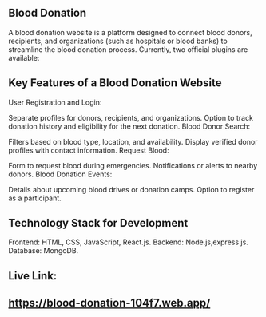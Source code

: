 ## Blood Donation
A blood donation website is a platform designed to connect blood donors, recipients, and organizations (such as hospitals or blood banks) to streamline the blood donation process. Currently, two official plugins are available:

## Key Features of a Blood Donation Website
User Registration and Login:

Separate profiles for donors, recipients, and organizations. Option to track donation history and eligibility for the next donation. Blood Donor Search:

Filters based on blood type, location, and availability. Display verified donor profiles with contact information. Request Blood:

Form to request blood during emergencies. Notifications or alerts to nearby donors. Blood Donation Events:

Details about upcoming blood drives or donation camps. Option to register as a participant.

## Technology Stack for Development
Frontend: HTML, CSS, JavaScript, React.js. Backend: Node.js,express js. Database: MongoDB.
## Live Link:
## https://blood-donation-104f7.web.app/

